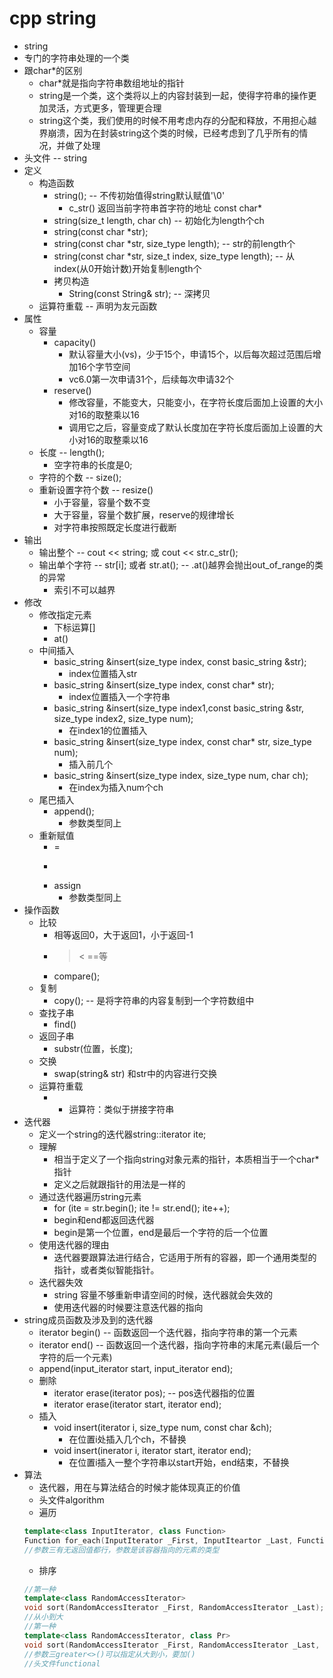 # cpp string

- string
- 专门的字符串处理的一个类
- 跟char*的区别
	- char*就是指向字符串数组地址的指针
	- string是一个类，这个类将以上的内容封装到一起，使得字符串的操作更加灵活，方式更多，管理更合理
	- string这个类，我们使用的时候不用考虑内存的分配和释放，不用担心越界崩溃，因为在封装string这个类的时候，已经考虑到了几乎所有的情况，并做了处理
- 头文件 -- string
- 定义
	- 构造函数
		- string(); -- 不传初始值得string默认赋值'\0'
			- c_str() 返回当前字符串首字符的地址 const char*
		- string(size_t length, char ch) -- 初始化为length个ch
		- string(const char *str);
		- string(const char *str, size_type length); -- str的前length个
		- string(const char *str, size_t index, size_type length); -- 从index(从0开始计数)开始复制length个
		- 拷贝构造
			- String(const String& str); -- 深拷贝
	- 运算符重载 -- 声明为友元函数
- 属性
	- 容量
		- capacity()
			- 默认容量大小(vs)，少于15个，申请15个，以后每次超过范围后增加16个字节空间
			- vc6.0第一次申请31个，后续每次申请32个
		- reserve()
			- 修改容量，不能变大，只能变小，在字符长度后面加上设置的大小对16的取整乘以16
			- 调用它之后，容量变成了默认长度加在字符长度后面加上设置的大小对16的取整乘以16
	- 长度 -- length();
		- 空字符串的长度是0;
	- 字符的个数 -- size();
	- 重新设置字符个数 -- resize()
		- 小于容量，容量个数不变
		- 大于容量，容量个数扩展，reserve的规律增长
		- 对字符串按照既定长度进行截断
- 输出
	- 输出整个	-- cout << string; 或 cout << str.c_str();
	- 输出单个字符 -- str[i]; 或者 str.at(); -- .at()越界会抛出out_of_range的类的异常
		- 索引不可以越界
- 修改
	- 修改指定元素
		- 下标运算[]
		- at()
	- 中间插入
		- basic_string &insert(size_type index, const basic_string &str);
			- index位置插入str
		- basic_string &insert(size_type index, const char* str);
			- index位置插入一个字符串
		- basic_string &insert(size_type index1,const basic_string &str, size_type index2, size_type num);
			- 在index1的位置插入
		- basic_string &insert(size_type index, const char* str, size_type num);
			- 插入前几个
		- basic_string &insert(size_type index, size_type num, char ch);
			- 在index为插入num个ch
	- 尾巴插入
		-  append();
			- 参数类型同上
	- 重新赋值
		- =
		- >>
		- assign
			- 参数类型同上
- 操作函数
	- 比较
		- 相等返回0，大于返回1，小于返回-1
		- > < ==等
		- compare();
	- 复制
		- copy(); -- 是将字符串的内容复制到一个字符数组中
	- 查找子串
		- find()
	- 返回子串
		- substr(位置，长度);
	- 交换
		- swap(string& str) 和str中的内容进行交换
	- 运算符重载
		- + 运算符：类似于拼接字符串
- 迭代器
	- 定义一个string的迭代器string::iterator ite;
	- 理解
		- 相当于定义了一个指向string对象元素的指针，本质相当于一个char*指针
		- 定义之后就跟指针的用法是一样的
	- 通过迭代器遍历string元素
		- for (ite = str.begin(); ite != str.end(); ite++);
		- begin和end都返回迭代器
		- begin是第一个位置，end是最后一个字符的后一个位置
	- 使用迭代器的理由
		- 迭代器要跟算法进行结合，它适用于所有的容器，即一个通用类型的指针，或者类似智能指针。
	- 迭代器失效
		- string 容量不够重新申请空间的时候，迭代器就会失效的
		- 使用迭代器的时候要注意迭代器的指向
- string成员函数及涉及到的迭代器
	- iterator begin() -- 函数返回一个迭代器，指向字符串的第一个元素
	- iterator end() -- 函数返回一个迭代器，指向字符串的末尾元素(最后一个字符的后一个元素)
	- append(input_iterator start, input_iterator end);
	- 删除
		- iterator erase(iterator pos);	-- pos迭代器指的位置
		- iterator erase(iterator start, iterator end);
	- 插入
		- void insert(iterator i, size_type num, const char &ch);
			- 在位置i处插入几个ch，不替换
		- void insert(inerator i, iterator start, iterator end);
			- 在位置i插入一整个字符串以start开始，end结束，不替换
- 算法
	- 迭代器，用在与算法结合的时候才能体现真正的价值
	- 头文件algorithm
	- 遍历
	```cpp
	template<class InputIterator, class Function>
	Function for_each(InputIterator _First, InputIteartor _Last, Function _Func);
	//参数三有无返回值都行，参数是该容器指向的元素的类型
	```
	- 排序
	```cpp
	//第一种
	template<class RandomAccessIterator>
	void sort(RandomAccessIterator _First, RandomAccessIterator _Last);
	//从小到大
	//第一种
	template<class RandomAccessIterator, class Pr>
	void sort(RandomAccessIterator _First, RandomAccessIterator _Last, BinaryPredicate _Comp);
	//参数三greater<>()可以指定从大到小，要加()
	//头文件functional
	```